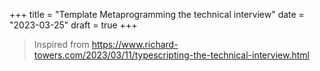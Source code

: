 +++
title = "Template Metaprogramming the technical interview"
date = "2023-03-25"
draft = true
+++

> Inspired from
> https://www.richard-towers.com/2023/03/11/typescripting-the-technical-interview.html

